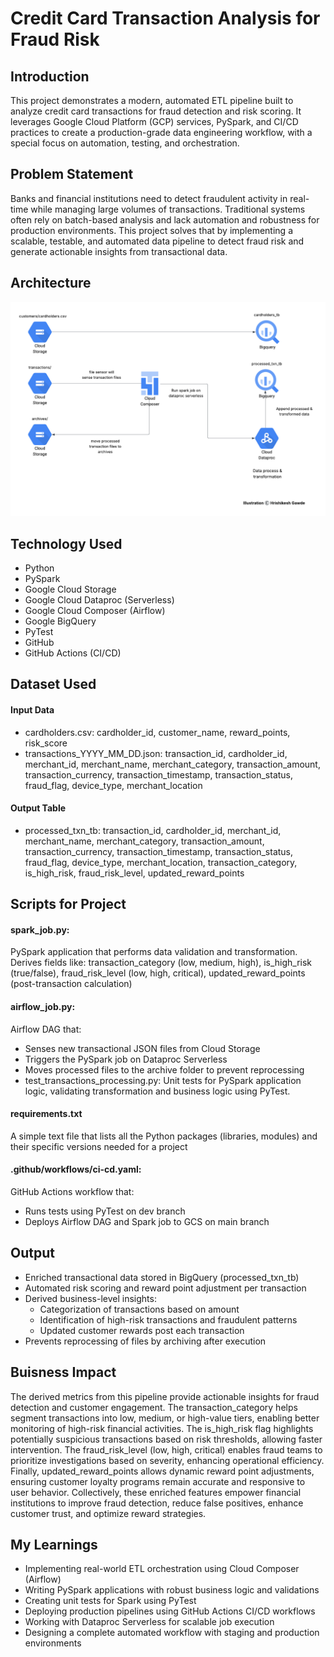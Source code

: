 # Credit Card Transaction Analysis for Fraud Risk

## Introduction
This project demonstrates a modern, automated ETL pipeline built to analyze credit card transactions for fraud detection and risk scoring. It leverages Google Cloud Platform (GCP) services, PySpark, and CI/CD practices to create a production-grade data engineering workflow, with a special focus on automation, testing, and orchestration.

## Problem Statement
Banks and financial institutions need to detect fraudulent activity in real-time while managing large volumes of transactions. Traditional systems often rely on batch-based analysis and lack automation and robustness for production environments. This project solves that by implementing a scalable, testable, and automated data pipeline to detect fraud risk and generate actionable insights from transactional data.

## Architecture
![Project Architecture](Credit_Card_Transactional_Analysis_For_Fraud_Risk.png)

## Technology Used
- Python
- PySpark
- Google Cloud Storage
- Google Cloud Dataproc (Serverless)
- Google Cloud Composer (Airflow)
- Google BigQuery
- PyTest
- GitHub
- GitHub Actions (CI/CD)

## Dataset Used
#### Input Data
- cardholders.csv: cardholder_id, customer_name, reward_points, risk_score
- transactions_YYYY_MM_DD.json: transaction_id, cardholder_id, merchant_id, merchant_name, merchant_category, transaction_amount, transaction_currency, transaction_timestamp, transaction_status, fraud_flag, device_type, merchant_location

#### Output Table
- processed_txn_tb: transaction_id, cardholder_id, merchant_id, merchant_name, merchant_category, transaction_amount, transaction_currency, transaction_timestamp, transaction_status, fraud_flag, device_type, merchant_location, transaction_category, is_high_risk, fraud_risk_level, updated_reward_points

## Scripts for Project
#### spark_job.py: 
PySpark application that performs data validation and transformation. Derives fields like: transaction_category (low, medium, high), is_high_risk (true/false), fraud_risk_level (low, high, critical), updated_reward_points (post-transaction calculation)

#### airflow_job.py: 
Airflow DAG that:
- Senses new transactional JSON files from Cloud Storage
- Triggers the PySpark job on Dataproc Serverless
- Moves processed files to the archive folder to prevent reprocessing
- test_transactions_processing.py: Unit tests for PySpark application logic, validating transformation and business logic using PyTest.

#### requirements.txt
A simple text file that lists all the Python packages (libraries, modules) and their specific versions needed for a project
#### .github/workflows/ci-cd.yaml:
GitHub Actions workflow that:
- Runs tests using PyTest on dev branch
- Deploys Airflow DAG and Spark job to GCS on main branch

## Output 
- Enriched transactional data stored in BigQuery (processed_txn_tb)
- Automated risk scoring and reward point adjustment per transaction
- Derived business-level insights:
  - Categorization of transactions based on amount
  - Identification of high-risk transactions and fraudulent patterns
  - Updated customer rewards post each transaction
- Prevents reprocessing of files by archiving after execution

## Buisness Impact 
The derived metrics from this pipeline provide actionable insights for fraud detection and customer engagement. The transaction_category helps segment transactions into low, medium, or high-value tiers, enabling better monitoring of high-risk financial activities. The is_high_risk flag highlights potentially suspicious transactions based on risk thresholds, allowing faster intervention. The fraud_risk_level (low, high, critical) enables fraud teams to prioritize investigations based on severity, enhancing operational efficiency. Finally, updated_reward_points allows dynamic reward point adjustments, ensuring customer loyalty programs remain accurate and responsive to user behavior. Collectively, these enriched features empower financial institutions to improve fraud detection, reduce false positives, enhance customer trust, and optimize reward strategies.

## My Learnings
- Implementing real-world ETL orchestration using Cloud Composer (Airflow)
- Writing PySpark applications with robust business logic and validations
- Creating unit tests for Spark using PyTest
- Deploying production pipelines using GitHub Actions CI/CD workflows
- Working with Dataproc Serverless for scalable job execution
- Designing a complete automated workflow with staging and production environments

